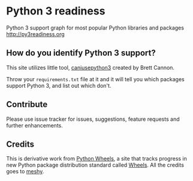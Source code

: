 Python 3 readiness
=======

Python 3 support graph for most popular Python libraries and packages http://py3readiness.org


## How do you identify Python 3 support?

This site utilizes little tool, [caniusepython3](https://github.com/brettcannon/caniusepython3) created by Brett Cannon. 

Throw your `requirements.txt` file at it and it will tell you which packages support Python 3, and list out which don't.

## Contribute

Please use issue tracker for issues, suggestions, feature requests and further enhancements.

## Credits

This is derivative work from [Python Wheels](pythonwheels.com), a site that tracks progress in new Python package distribution standard called [Wheels](https://pypi.python.org/pypi/wheel). All the credits goes to [meshy](https://github.com/meshy).
